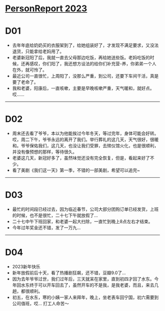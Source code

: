 # [PersonReport 2023](https://github.com/haoz0x139/myblog/issues/2)

# D01
- 去年年底给奶奶买的衣服架到了，给她组装好了，才发现不满足要求，又没法退货，只能拿给老妈用了。
- 老婆新冠阳了后，我就一直去父母那边吃饭，再给她送些饭。老妈吃饭的时候，还再感叹，你们阳了，我还想方设法的给你们补充营-养，你弟弟一个人在外，就可怜了。
- 最近公司一直很忙，上周阳了，没那么严重，到公司，还要下车间干活，真是要了老命了。
- 我和老婆，阳康后，一直咳嗽，主要是早晚咳嗽严重，天气暖和，就好点。哎……


---

# D02
- 周末还去看了爷爷，本以为他能挨过今年冬天，等过完年，身体可能会好转。哎，周二下午，爷爷永远的离开了我们。举行葬礼的这几天，天气很好，很暖和。爷爷保佑我们，这几天，也没让我们受罪，去殡仪馆火化，也是很顺利，并没有像预想的那样，等待很久。
- 老婆这几天，新冠好多了，虽然味觉还没有完全恢复，但是，看起来好了不少。
- 看了美剧《我们这一天》第一季，不错的一部美剧，希望可以追完~

---

#  D03
-  最忙的时间段已经过去，因为临近春节，公司大部分团购订单已经发货，上班的时候，也不是很忙，二十七下午就放假了…
-  二十七中午下班回家，和老婆一起大扫除，一直忙到晚上8点左右才结束。
- 今年过年奖金还不错，发了一万九…

---

# D04
-  2023新年快乐
- 新年放假前后十天，看了热播剧狂飙，还不错，豆瓣9.0了…
-  因为去年爷爷过世，我们过年后，三天就呆在家里，直到初四才回了水东。今年回水东终于可以开车回去了，虽然开车的不是我，是我老婆，而且，来去几趟，都很顺利。
- 初五，在水东，寒的小姨一家人来拜年，晚上，坐老表车回宁国，初六需要到公司值班，哎… 打工人命苦～
